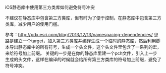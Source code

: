 iOS静态库中使用第三方类库如何避免符号冲突

不建议在静态库中包含第三方类库，但有时为了便于控制，在静态库中包含第三方类库，减少用户的使用门槛。

参考：http://pdx.esri.com/blog/2013/12/13/namespacing-dependencies/
思路是建立一个target，加入第三方类库并编译生成一个临时的静态库，然后利用脚本导出静态库中的所有符号，生成一个头文件，这个头文件里包含了一系列的宏，来给符号加上前缀。
关键的一步是在你的静态库里建一个pch文件，引入上一步生成的头文件，这样在编译的时候就会给所有第三方类库的符号加上前缀，避免了符号冲突。